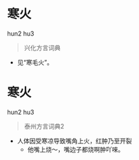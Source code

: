 # 寒火
hun2 hu3
> 兴化方言词典
- 见“寒毛火”。


# 寒火
hun2 hu3
> 泰州方言词典2
- 人体因受寒凉导致嘴角上火，红肿乃至开裂
  - 他嘴上烧～，嘴边子都烧啊肿吖唻。